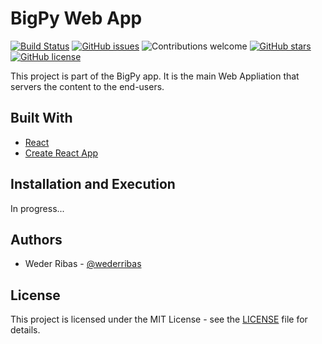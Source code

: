 # BigPy Web App

[![Build Status](https://travis-ci.org/wederribas/bigpy-webapp.svg?branch=master)](https://travis-ci.org/wederribas/bigpy-webapp)
[![GitHub issues](https://img.shields.io/github/issues/wederribas/bigpy-webapp.svg)](https://github.com/wederribas/bigpy-webapp/issues)
![Contributions welcome](https://img.shields.io/badge/contributions-welcome-orange.svg)
[![GitHub stars](https://img.shields.io/github/stars/wederribas/bigpy-webapp.svg)](https://github.com/wederribas/bigpy-webapp/stargazers)
[![GitHub license](https://img.shields.io/badge/license-MIT-blue.svg)](https://raw.githubusercontent.com/wederribas/bigpy-webapp/master/LICENSE)

This project is part of the BigPy app. It is the main Web Appliation that servers the content to the end-users.

## Built With

- [React](https://reactjs.org)
- [Create React App](https://github.com/facebook/create-react-app)

## Installation and Execution

In progress...

## Authors

- Weder Ribas - [@wederribas](https://twitter.com/wederribas)

## License

This project is licensed under the MIT License - see the [LICENSE](LICENSE) file for details.
